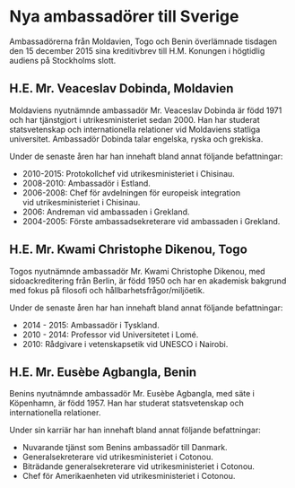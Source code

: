 # Nya ambassadörer till Sverige

Ambassadörerna från Moldavien, Togo och Benin överlämnade tisdagen den 15 december 2015 sina kreditivbrev till H.M. Konungen i högtidlig audiens på Stockholms slott.


## H.E. Mr. Veaceslav Dobinda, Moldavien

Moldaviens nyutnämnde ambassadör Mr. Veaceslav Dobinda är född 1971 och har tjänstgjort i utrikesministeriet sedan 2000\. Han har studerat statsvetenskap och internationella relationer vid Moldaviens statliga universitet. Ambassadör Dobinda talar engelska, ryska och grekiska.

Under de senaste åren har han innehaft bland annat följande befattningar:

* 2010\-2015: Protokollchef vid utrikesministeriet i Chisinau.
* 2008\-2010: Ambassadör i Estland.
* 2006\-2008: Chef för avdelningen för europeisk integration                vid utrikesministeriet i Chisinau.
* 2006: Andreman vid ambassaden i Grekland.
* 2004\-2005: Förste ambassadsekreterare vid ambassaden i Grekland.

## H.E. Mr. Kwami Christophe Dikenou, Togo

Togos nyutnämnde ambassadör Mr. Kwami Christophe Dikenou, med sidoackreditering från Berlin, är född 1950 och har en akademisk bakgrund med fokus på filosofi och hållbarhetsfrågor/miljöetik.

Under de senaste åren har han innehaft bland annat följande befattningar:

* 2014 \- 2015: Ambassadör i Tyskland.
* 2010 \- 2014: Professor vid Universitetet i Lomé.
* 2010: Rådgivare i vetenskapsetik vid UNESCO i Nairobi.

## H.E. Mr. Eusèbe Agbangla, Benin

Benins nyutnämnde ambassadör Mr. Eusèbe Agbangla, med säte i Köpenhamn, är född 1957\. Han har studerat statsvetenskap och internationella relationer.

Under sin karriär har han innehaft bland annat följande befattningar:

* Nuvarande tjänst som Benins ambassadör till Danmark.
* Generalsekreterare vid utrikesministeriet i Cotonou.
* Biträdande generalsekreterare vid utrikesministeriet i Cotonou.
* Chef för Amerikaenheten vid utrikesministeriet i Cotonou.
